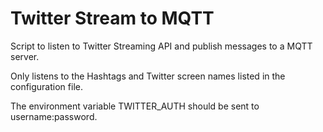 Twitter Stream to MQTT
======================

Script to listen to Twitter Streaming API and publish messages to a MQTT server.

Only listens to the Hashtags and Twitter screen names listed in the configuration file.

The environment variable TWITTER_AUTH should be sent to username:password.
